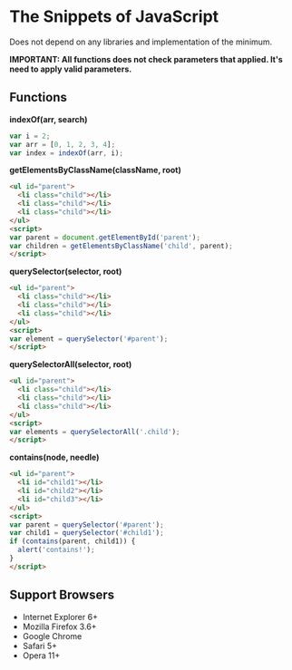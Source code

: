 The Snippets of JavaScript
==========================

Does not depend on any libraries and implementation of the minimum.

**IMPORTANT: All functions does not check parameters that applied.
It's need to apply valid parameters.**

Functions
---------

**indexOf(arr, search)**

```javascript
var i = 2;
var arr = [0, 1, 2, 3, 4];
var index = indexOf(arr, i);
```

**getElementsByClassName(className, root)**

```html
<ul id="parent">
  <li class="child"></li>
  <li class="child"></li>
  <li class="child"></li>
</ul>
<script>
var parent = document.getElementById('parent');
var children = getElementsByClassName('child', parent);
</script>
```

**querySelector(selector, root)**

```html
<ul id="parent">
  <li class="child"></li>
  <li class="child"></li>
  <li class="child"></li>
</ul>
<script>
var element = querySelector('#parent');
</script>
```

**querySelectorAll(selector, root)**

```html
<ul id="parent">
  <li class="child"></li>
  <li class="child"></li>
  <li class="child"></li>
</ul>
<script>
var elements = querySelectorAll('.child');
</script>
```

**contains(node, needle)**

```html
<ul id="parent">
  <li id="child1"></li>
  <li id="child2"></li>
  <li id="child3"></li>
</ul>
<script>
var parent = querySelector('#parent');
var child1 = querySelector('#child1');
if (contains(parent, child1)) {
  alert('contains!');
}
</script>
```

Support Browsers
----------------

* Internet Explorer 6+
* Mozilla Firefox 3.6+
* Google Chrome
* Safari 5+
* Opera 11+
